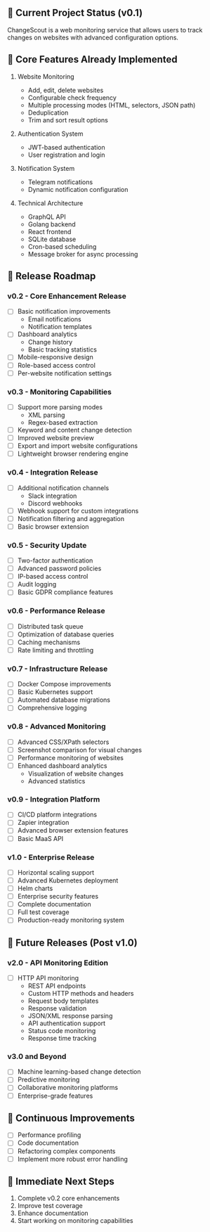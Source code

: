 ## 🚀 Current Project Status (v0.1)
ChangeScout is a web monitoring service that allows users to track changes on websites with advanced configuration options.

## 🎯 Core Features Already Implemented
1. Website Monitoring
    - Add, edit, delete websites
    - Configurable check frequency
    - Multiple processing modes (HTML, selectors, JSON path)
    - Deduplication
    - Trim and sort result options

2. Authentication System
    - JWT-based authentication
    - User registration and login

3. Notification System
    - Telegram notifications
    - Dynamic notification configuration

4. Technical Architecture
    - GraphQL API
    - Golang backend
    - React frontend
    - SQLite database
    - Cron-based scheduling
    - Message broker for async processing

## 🌟 Release Roadmap

### v0.2 - Core Enhancement Release
- [ ] Basic notification improvements
    - Email notifications
    - Notification templates
- [ ] Dashboard analytics
    - Change history
    - Basic tracking statistics
- [ ] Mobile-responsive design
- [ ] Role-based access control
- [ ] Per-website notification settings

### v0.3 - Monitoring Capabilities
- [ ] Support more parsing modes
    - XML parsing
    - Regex-based extraction
- [ ] Keyword and content change detection
- [ ] Improved website preview
- [ ] Export and import website configurations
- [ ] Lightweight browser rendering engine

### v0.4 - Integration Release
- [ ] Additional notification channels
    - Slack integration
    - Discord webhooks
- [ ] Webhook support for custom integrations
- [ ] Notification filtering and aggregation
- [ ] Basic browser extension

### v0.5 - Security Update
- [ ] Two-factor authentication
- [ ] Advanced password policies
- [ ] IP-based access control
- [ ] Audit logging
- [ ] Basic GDPR compliance features

### v0.6 - Performance Release
- [ ] Distributed task queue
- [ ] Optimization of database queries
- [ ] Caching mechanisms
- [ ] Rate limiting and throttling

### v0.7 - Infrastructure Release
- [ ] Docker Compose improvements
- [ ] Basic Kubernetes support
- [ ] Automated database migrations
- [ ] Comprehensive logging

### v0.8 - Advanced Monitoring
- [ ] Advanced CSS/XPath selectors
- [ ] Screenshot comparison for visual changes
- [ ] Performance monitoring of websites
- [ ] Enhanced dashboard analytics
    - Visualization of website changes
    - Advanced statistics

### v0.9 - Integration Platform
- [ ] CI/CD platform integrations
- [ ] Zapier integration
- [ ] Advanced browser extension features
- [ ] Basic MaaS API

### v1.0 - Enterprise Release
- [ ] Horizontal scaling support
- [ ] Advanced Kubernetes deployment
- [ ] Helm charts
- [ ] Enterprise security features
- [ ] Complete documentation
- [ ] Full test coverage
- [ ] Production-ready monitoring system

## 🚀 Future Releases (Post v1.0)

### v2.0 - API Monitoring Edition
- [ ] HTTP API monitoring
    - REST API endpoints
    - Custom HTTP methods and headers
    - Request body templates
    - Response validation
    - JSON/XML response parsing
    - API authentication support
    - Status code monitoring
    - Response time tracking

### v3.0 and Beyond
- [ ] Machine learning-based change detection
- [ ] Predictive monitoring
- [ ] Collaborative monitoring platforms
- [ ] Enterprise-grade features

## 🔧 Continuous Improvements
- [ ] Performance profiling
- [ ] Code documentation
- [ ] Refactoring complex components
- [ ] Implement more robust error handling

## 🚦 Immediate Next Steps
1. Complete v0.2 core enhancements
2. Improve test coverage
3. Enhance documentation
4. Start working on monitoring capabilities